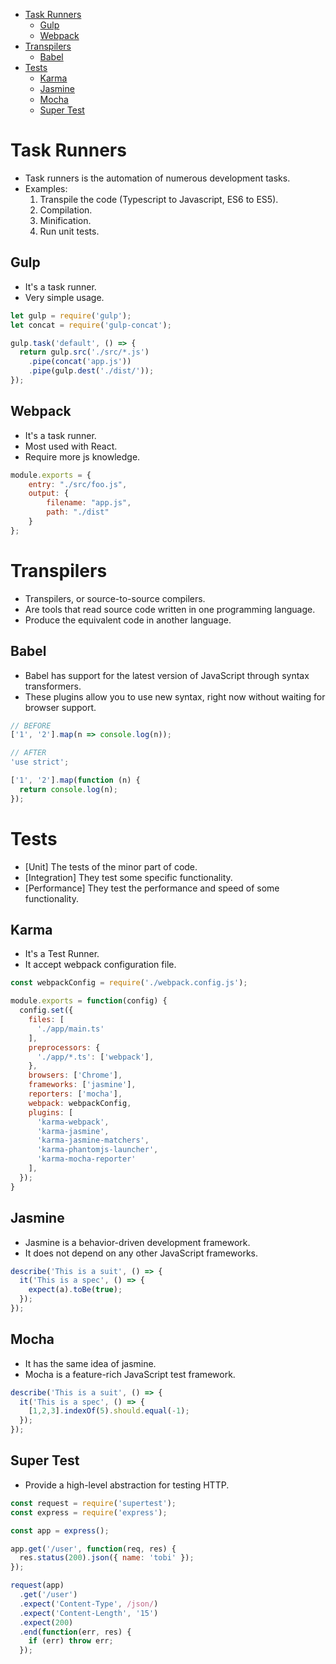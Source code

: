 * [Task Runners](#task-runners)
    * [Gulp](#gulp)
    * [Webpack](#webpack)
* [Transpilers](#transpilers)
    * [Babel](#babel)
* [Tests](#tests)
    * [Karma](#karma)
    * [Jasmine](#jasmine)
    * [Mocha](#mocha)
    * [Super Test](#super-test)


# Task Runners
-  Task runners is the automation of numerous development tasks.
-  Examples: 
    1) Transpile the code (Typescript to Javascript, ES6 to ES5).
    2) Compilation.
    3) Minification. 
    4) Run unit tests.  

## Gulp
- It's a task runner.
- Very simple usage.

```js
let gulp = require('gulp');
let concat = require('gulp-concat');

gulp.task('default', () => {
  return gulp.src('./src/*.js')
    .pipe(concat('app.js'))
    .pipe(gulp.dest('./dist/'));
});
```

## Webpack
- It's a task runner.
- Most used with React.
- Require more js knowledge.

```js
module.exports = {
    entry: "./src/foo.js",
    output: {
        filename: "app.js",
        path: "./dist"
    }
};
```

# Transpilers
- Transpilers, or source-to-source compilers.
- Are tools that read source code written in one programming language.
- Produce the equivalent code in another language. 

## Babel
- Babel has support for the latest version of JavaScript through syntax transformers. 
- These plugins allow you to use new syntax, right now without waiting for browser support.

```js
// BEFORE
['1', '2'].map(n => console.log(n));
```
```js
// AFTER
'use strict';

['1', '2'].map(function (n) {
  return console.log(n);
});
```

# Tests
- [Unit] The tests of the minor part of code.
- [Integration] They test some specific functionality.
- [Performance] They test the performance and speed of some functionality.

## Karma
- It's a Test Runner.
- It accept webpack configuration file.

```js
const webpackConfig = require('./webpack.config.js');

module.exports = function(config) {
  config.set({
    files: [
      './app/main.ts'
    ],
    preprocessors: {
      './app/*.ts': ['webpack'],
    },
    browsers: ['Chrome'],
    frameworks: ['jasmine'],
    reporters: ['mocha'],
    webpack: webpackConfig,
    plugins: [
      'karma-webpack',
      'karma-jasmine',
      'karma-jasmine-matchers',
      'karma-phantomjs-launcher',
      'karma-mocha-reporter'
    ],
  });
}
```

## Jasmine
- Jasmine is a behavior-driven development framework.
- It does not depend on any other JavaScript frameworks.

```js
describe('This is a suit', () => {
  it('This is a spec', () => {
    expect(a).toBe(true);
  });
});    
```

## Mocha
- It has the same idea of jasmine.
- Mocha is a feature-rich JavaScript test framework.

```js
describe('This is a suit', () => {
  it('This is a spec', () => {
    [1,2,3].indexOf(5).should.equal(-1);
  });
});
```

## Super Test
- Provide a high-level abstraction for testing HTTP.

```js
const request = require('supertest');
const express = require('express');

const app = express();

app.get('/user', function(req, res) {
  res.status(200).json({ name: 'tobi' });
});

request(app)
  .get('/user')
  .expect('Content-Type', /json/)
  .expect('Content-Length', '15')
  .expect(200)
  .end(function(err, res) {
    if (err) throw err;
  });
```
